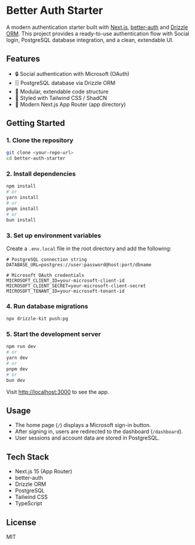 # Better Auth Starter

A modern authentication starter built with [Next.js](https://nextjs.org/), [better-auth](https://github.com/your-org/better-auth) and [Drizzle ORM](https://orm.drizzle.team/). This project provides a ready-to-use authentication flow with Social login, PostgreSQL database integration, and a clean, extendable UI.

## Features

- 🔒 Social authentication with Microsoft (OAuth)
- 🗄️ PostgreSQL database via Drizzle ORM
- 🧩 Modular, extendable code structure
- 🎨 Styled with Tailwind CSS / ShadCN
- 🦄 Modern Next.js App Router (app directory)

## Getting Started

### 1. Clone the repository

```bash
git clone <your-repo-url>
cd better-auth-starter
```

### 2. Install dependencies

```bash
npm install
# or
yarn install
# or
pnpm install
# or
bun install
```

### 3. Set up environment variables

Create a `.env.local` file in the root directory and add the following:

```env
# PostgreSQL connection string
DATABASE_URL=postgres://user:password@host:port/dbname

# Microsoft OAuth credentials
MICROSOFT_CLIENT_ID=your-microsoft-client-id
MICROSOFT_CLIENT_SECRET=your-microsoft-client-secret
MICROSOFT_TENANT_ID=your-microsoft-tenant-id
```

### 4. Run database migrations

```bash
npx drizzle-kit push:pg
```

### 5. Start the development server

```bash
npm run dev
# or
yarn dev
# or
pnpm dev
# or
bun dev
```

Visit [http://localhost:3000](http://localhost:3000) to see the app.

## Usage

- The home page (`/`) displays a Microsoft sign-in button.
- After signing in, users are redirected to the dashboard (`/dashboard`).
- User sessions and account data are stored in PostgreSQL.

## Tech Stack

- Next.js 15 (App Router)
- better-auth
- Drizzle ORM
- PostgreSQL
- Tailwind CSS
- TypeScript

## License

MIT
